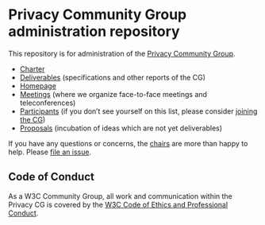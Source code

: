 # Privacy Community Group administration repository

This repository is for administration of the
[Privacy Community Group](https://privacycg.github.io/).

* [Charter](https://privacycg.github.io/charter.html)
* [Deliverables](https://privacycg.github.io/charter.html#deliverables) (specifications and other reports of the CG)
* [Homepage](https://privacycg.github.io/)
* [Meetings](https://github.com/privacycg/meetings/) (where we organize face-to-face meetings and teleconferences)
* [Participants](https://www.w3.org/community/privacy/participants) (if you don’t see yourself on this list, please consider [joining the CG](https://www.w3.org/community/privacycg/join))
* [Proposals](https://github.com/privacycg/proposals/) (incubation of ideas which are not yet deliverables)

If you have any questions or concerns, the
[chairs](https://privacycg.github.io/charter.html#chairs) are more
than happy to help. Please
[file an issue](https://github.com/privacycg/admin/issues/new).

## Code of Conduct

As a W3C Community Group, all work and communication within the Privacy
CG is covered by the
[W3C Code of Ethics and Professional Conduct](https://www.w3.org/Consortium/cepc/).

